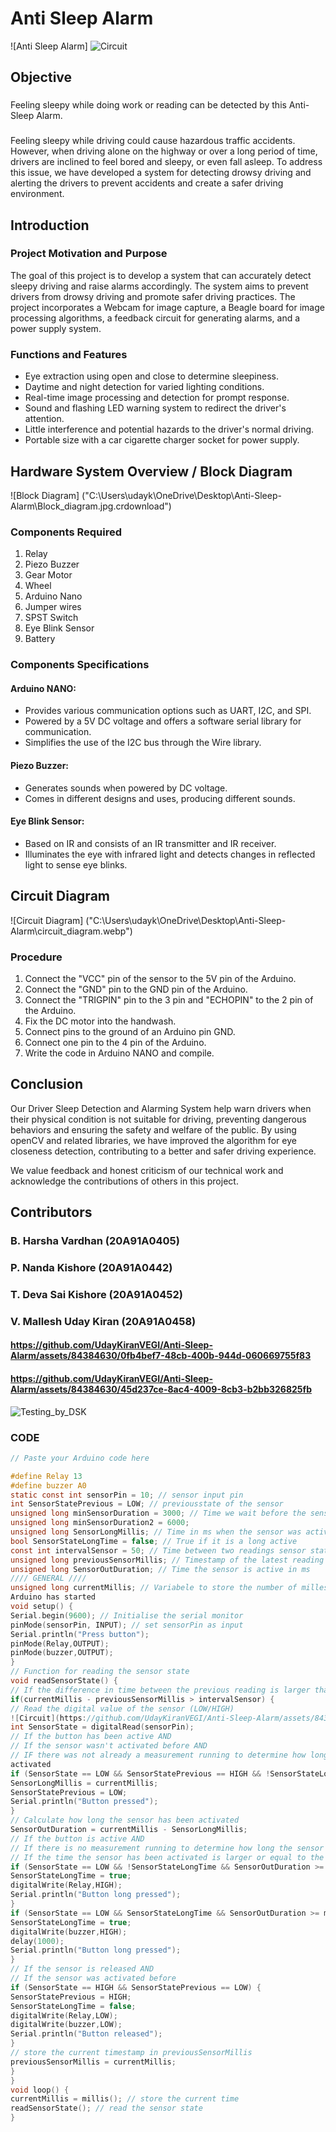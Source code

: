 # Anti Sleep Alarm

![Anti Sleep Alarm] 
![Circuit](https://github.com/UdayKiranVEGI/Anti-Sleep-Alarm/assets/84384630/e363a8eb-1e9d-4b9c-9cad-dae0088ad626)


## Objective
###
Feeling sleepy while doing work or reading can be detected by this Anti-Sleep Alarm.
###
Feeling sleepy while driving could cause hazardous traffic accidents. However, when driving alone on the highway or over a long period of time, drivers are inclined to feel bored and sleepy, or even fall asleep. To address this issue, we have developed a system for detecting drowsy driving and alerting the drivers to prevent accidents and create a safer driving environment.

## Introduction

### Project Motivation and Purpose

The goal of this project is to develop a system that can accurately detect sleepy driving and raise alarms accordingly. The system aims to prevent drivers from drowsy driving and promote safer driving practices. The project incorporates a Webcam for image capture, a Beagle board for image processing algorithms, a feedback circuit for generating alarms, and a power supply system.

### Functions and Features

- Eye extraction using open and close to determine sleepiness.
- Daytime and night detection for varied lighting conditions.
- Real-time image processing and detection for prompt response.
- Sound and flashing LED warning system to redirect the driver's attention.
- Little interference and potential hazards to the driver's normal driving.
- Portable size with a car cigarette charger socket for power supply.

## Hardware System Overview / Block Diagram

![Block Diagram] ("C:\Users\udayk\OneDrive\Desktop\Anti-Sleep-Alarm\Block_diagram.jpg.crdownload")

### Components Required

1. Relay
2. Piezo Buzzer
3. Gear Motor
4. Wheel
5. Arduino Nano
6. Jumper wires
7. SPST Switch
8. Eye Blink Sensor
9. Battery

### Components Specifications

#### Arduino NANO:
- Provides various communication options such as UART, I2C, and SPI.
- Powered by a 5V DC voltage and offers a software serial library for communication.
- Simplifies the use of the I2C bus through the Wire library.

#### Piezo Buzzer:
- Generates sounds when powered by DC voltage.
- Comes in different designs and uses, producing different sounds.

#### Eye Blink Sensor:
- Based on IR and consists of an IR transmitter and IR receiver.
- Illuminates the eye with infrared light and detects changes in reflected light to sense eye blinks.

## Circuit Diagram

![Circuit Diagram] ("C:\Users\udayk\OneDrive\Desktop\Anti-Sleep-Alarm\circuit_diagram.webp")

### Procedure

1. Connect the "VCC" pin of the sensor to the 5V pin of the Arduino.
2. Connect the "GND" pin to the GND pin of the Arduino.
3. Connect the "TRIGPIN" pin to the 3 pin and "ECHOPIN" to the 2 pin of the Arduino.
4. Fix the DC motor into the handwash.
5. Connect pins to the ground of an Arduino pin GND.
6. Connect one pin to the 4 pin of the Arduino.
7. Write the code in Arduino NANO and compile.

## Conclusion
Our Driver Sleep Detection and Alarming System help warn drivers when their physical condition is not suitable for driving, preventing dangerous behaviors and ensuring the safety and welfare of the public. By using openCV and related libraries, we have improved the algorithm for eye closeness detection, contributing to a better and safer driving experience.

We value feedback and honest criticism of our technical work and acknowledge the contributions of others in this project.
## Contributors
### B. Harsha Vardhan (20A91A0405)
### P. Nanda Kishore (20A91A0442)
### T. Deva Sai Kishore (20A91A0452)
### V. Mallesh Uday Kiran (20A91A0458)

#### https://github.com/UdayKiranVEGI/Anti-Sleep-Alarm/assets/84384630/0fb4bef7-48cb-400b-944d-060669755f83


#### https://github.com/UdayKiranVEGI/Anti-Sleep-Alarm/assets/84384630/45d237ce-8ac4-4009-8cb3-b2bb326825fb

![Testing_by_DSK](https://github.com/UdayKiranVEGI/Anti-Sleep-Alarm/assets/84384630/c2ec2755-8d4a-4903-ad5e-e9c940355232)


### CODE

```c
// Paste your Arduino code here

#define Relay 13
#define buzzer A0
static const int sensorPin = 10; // sensor input pin
int SensorStatePrevious = LOW; // previousstate of the sensor
unsigned long minSensorDuration = 3000; // Time we wait before the sensor active as long
unsigned long minSensorDuration2 = 6000;
unsigned long SensorLongMillis; // Time in ms when the sensor was active
bool SensorStateLongTime = false; // True if it is a long active
const int intervalSensor = 50; // Time between two readings sensor state
unsigned long previousSensorMillis; // Timestamp of the latest reading
unsigned long SensorOutDuration; // Time the sensor is active in ms
//// GENERAL ////
unsigned long currentMillis; // Variabele to store the number of milleseconds since the 
Arduino has started
void setup() {
Serial.begin(9600); // Initialise the serial monitor
pinMode(sensorPin, INPUT); // set sensorPin as input
Serial.println("Press button");
pinMode(Relay,OUTPUT);
pinMode(buzzer,OUTPUT);
}
// Function for reading the sensor state
void readSensorState() {
// If the difference in time between the previous reading is larger than intervalsensor
if(currentMillis - previousSensorMillis > intervalSensor) {
// Read the digital value of the sensor (LOW/HIGH)
![Circuit](https://github.com/UdayKiranVEGI/Anti-Sleep-Alarm/assets/84384630/4372db4d-07f6-4737-a9a8-f83507e036d9)
int SensorState = digitalRead(sensorPin);
// If the button has been active AND
// If the sensor wasn't activated before AND
// IF there was not already a measurement running to determine how long the sensor has been 
activated
if (SensorState == LOW && SensorStatePrevious == HIGH && !SensorStateLongTime) {
SensorLongMillis = currentMillis;
SensorStatePrevious = LOW;
Serial.println("Button pressed");
}
// Calculate how long the sensor has been activated
SensorOutDuration = currentMillis - SensorLongMillis;
// If the button is active AND
// If there is no measurement running to determine how long the sensor is active AND
// If the time the sensor has been activated is larger or equal to the time needed for a long active
if (SensorState == LOW && !SensorStateLongTime && SensorOutDuration >= minSensorDuration) {
SensorStateLongTime = true;
digitalWrite(Relay,HIGH);
Serial.println("Button long pressed");
}
if (SensorState == LOW && SensorStateLongTime && SensorOutDuration >= minSensorDuration2) {
SensorStateLongTime = true;
digitalWrite(buzzer,HIGH);
delay(1000);
Serial.println("Button long pressed");
}
// If the sensor is released AND
// If the sensor was activated before
if (SensorState == HIGH && SensorStatePrevious == LOW) {
SensorStatePrevious = HIGH;
SensorStateLongTime = false;
digitalWrite(Relay,LOW);
digitalWrite(buzzer,LOW);
Serial.println("Button released");
}
// store the current timestamp in previousSensorMillis
previousSensorMillis = currentMillis;
}
}
void loop() {
currentMillis = millis(); // store the current time
readSensorState(); // read the sensor state
}
